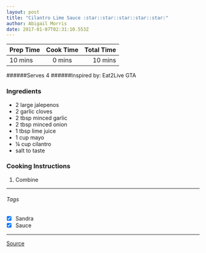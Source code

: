 ```yaml
---
layout: post
title: "Cilantro Lime Sauce :star::star::star::star::star:"
author: Abigail Morris
date: 2017-01-07T02:31:10.553Z
---
```


| Prep Time  | Cook Time    | Total Time  |
| ---------- |:------------:| -----------:|
| 10 mins    | 0 mins      | 10 mins     |


######Serves 4
######Inspired by: Eat2Live GTA

### Ingredients

* 2 large jalepenos
* 2 garlic cloves
* 2 tbsp minced garlic
* 2 tbsp minced onion
* 1 tbsp lime juice
* 1 cup mayo
* ¼ cup cilantro
* salt to taste

### Cooking Instructions

1. Combine


---

###### Tags
- [x] Sandra
- [x] Sauce

---

[Source](www.eat2livegta.com)

